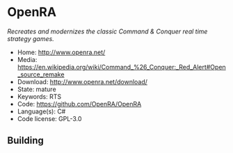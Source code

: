# OpenRA

_Recreates and modernizes the classic Command & Conquer real time strategy games._

- Home: http://www.openra.net/
- Media: <https://en.wikipedia.org/wiki/Command_%26_Conquer:_Red_Alert#Open_source_remake>
- Download: http://www.openra.net/download/
- State: mature
- Keywords: RTS
- Code: https://github.com/OpenRA/OpenRA
- Language(s): C#
- Code license: GPL-3.0

## Building

